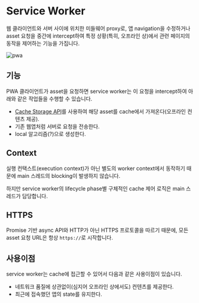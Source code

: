 # Service Worker

웹 클라이언트와 서버 사이에 위치한 미들웨어 proxy로, 앱 navigation을 수정하거나 asset 요청을 중간에 intercept하여 특정 상황(특히, 오프라인 상)에서 관련 페이지의 동작을 제어하는 기능을 가집니다.

<Image src="../_images/pwa.png" alt="pwa" />

## 기능

PWA 클라이언트가 asset을 요청하면 service worker는 이 요청을 intercept하여 아래와 같은 작업들을 수행할 수 있습니다.

- [Cache Storage API](../../browser/web_api/cache_storage.md)를 사용하여 해당 asset를 cache에서 가져온다(오프라인 컨텐츠 제공).
- 기존 웹앱처럼 서버로 요청을 전송한다.
- local 알고리즘(?)으로 생성한다.

## Context

실행 컨택스트(execution context)가 아닌 별도의 worker context에서 동작하기 때문에 main 스레드의 blocking이 발생하지 않습니다.

하지만 service worker의 lifecycle phase별 구체적인 cache 제어 로직은 main 스레드가 담당합니다.

## HTTPS

Promise 기반 async API와 HTTP가 아닌 HTTPS 프로토콜을 따르기 때문에, 모든 asset 요청 URL은 항상 `https://`로 시작합니다.

## 사용이점

service worker는 cache에 접근할 수 있어서 다음과 같은 사용이점이 있습니다.

- 네트워크 품질에 상관없이(심지어 오프라인 상에서도) 컨텐츠를 제공한다.
- 최근에 접속했던 앱의 state를 유지한다.
